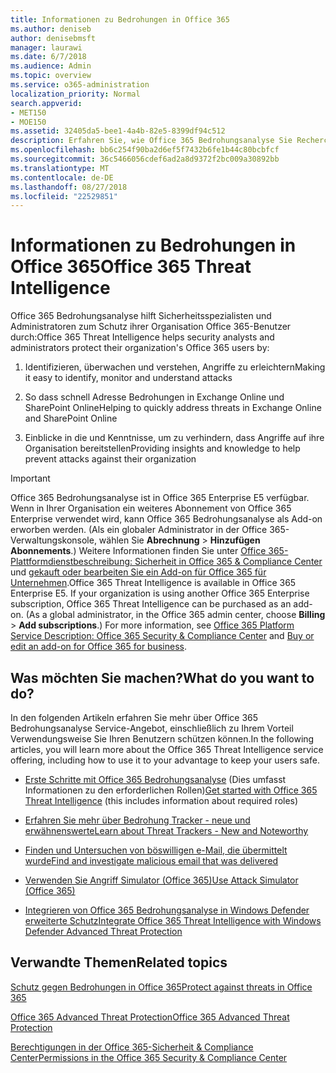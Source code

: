 ```yaml
---
title: Informationen zu Bedrohungen in Office 365
ms.author: deniseb
author: denisebmsft
manager: laurawi
ms.date: 6/7/2018
ms.audience: Admin
ms.topic: overview
ms.service: o365-administration
localization_priority: Normal
search.appverid:
- MET150
- MOE150
ms.assetid: 32405da5-bee1-4a4b-82e5-8399df94c512
description: Erfahren Sie, wie Office 365 Bedrohungsanalyse Sie Recherchieren Gefahren für Ihre Organisation helfen, reagieren Sie auf Schadsoftware, Phishing und andere Angriffe, die Office 365 in Ihrem Auftrag erkannt hat, und suchen Sie nach Bedrohung Indikatoren. Bedrohungsanalyse wird in Office 365 E5 als ein System-Angebot von Sicherheit und Richtlinientreue integriert.
ms.openlocfilehash: bb6c254f90ba2d6ef5f7432b6fe1b44c80bcbfcf
ms.sourcegitcommit: 36c5466056cdef6ad2a8d9372f2bc009a30892bb
ms.translationtype: MT
ms.contentlocale: de-DE
ms.lasthandoff: 08/27/2018
ms.locfileid: "22529851"
---
```

# <a name="office-365-threat-intelligence"></a><span data-ttu-id="dc5d2-104">Informationen zu Bedrohungen in Office 365</span><span class="sxs-lookup"><span data-stu-id="dc5d2-104">Office 365 Threat Intelligence</span></span>

<span data-ttu-id="dc5d2-105">Office 365 Bedrohungsanalyse hilft Sicherheitsspezialisten und Administratoren zum Schutz ihrer Organisation Office 365-Benutzer durch:</span><span class="sxs-lookup"><span data-stu-id="dc5d2-105">Office 365 Threat Intelligence helps security analysts and administrators protect their organization's Office 365 users by:</span></span>
  
1. <span data-ttu-id="dc5d2-106">Identifizieren, überwachen und verstehen, Angriffe zu erleichtern</span><span class="sxs-lookup"><span data-stu-id="dc5d2-106">Making it easy to identify, monitor and understand attacks</span></span>
    
2. <span data-ttu-id="dc5d2-107">So dass schnell Adresse Bedrohungen in Exchange Online und SharePoint Online</span><span class="sxs-lookup"><span data-stu-id="dc5d2-107">Helping to quickly address threats in Exchange Online and SharePoint Online</span></span>
    
3. <span data-ttu-id="dc5d2-108">Einblicke in die und Kenntnisse, um zu verhindern, dass Angriffe auf ihre Organisation bereitstellen</span><span class="sxs-lookup"><span data-stu-id="dc5d2-108">Providing insights and knowledge to help prevent attacks against their organization</span></span>
    
> [!IMPORTANT]
> <span data-ttu-id="dc5d2-p102">Office 365 Bedrohungsanalyse ist in Office 365 Enterprise E5 verfügbar. Wenn in Ihrer Organisation ein weiteres Abonnement von Office 365 Enterprise verwendet wird, kann Office 365 Bedrohungsanalyse als Add-on erworben werden. (Als ein globaler Administrator in der Office 365-Verwaltungskonsole, wählen Sie **Abrechnung** \> **Hinzufügen Abonnements**.) Weitere Informationen finden Sie unter [Office 365-Plattformdienstbeschreibung: Sicherheit in Office 365 &amp; Compliance Center](https://technet.microsoft.com/en-us/library/dn933793.aspx) und [gekauft oder bearbeiten Sie ein Add-on für Office 365 für Unternehmen](https://support.office.com/article/4e7b57d6-b93b-457d-aecd-0ea58bff07a6).</span><span class="sxs-lookup"><span data-stu-id="dc5d2-p102">Office 365 Threat Intelligence is available in Office 365 Enterprise E5. If your organization is using another Office 365 Enterprise subscription, Office 365 Threat Intelligence can be purchased as an add-on. (As a global administrator, in the Office 365 admin center, choose **Billing** \> **Add subscriptions**.) For more information, see [Office 365 Platform Service Description: Office 365 Security &amp; Compliance Center](https://technet.microsoft.com/en-us/library/dn933793.aspx) and [Buy or edit an add-on for Office 365 for business](https://support.office.com/article/4e7b57d6-b93b-457d-aecd-0ea58bff07a6).</span></span> 
  
## <a name="what-do-you-want-to-do"></a><span data-ttu-id="dc5d2-112">Was möchten Sie machen?</span><span class="sxs-lookup"><span data-stu-id="dc5d2-112">What do you want to do?</span></span>

<span data-ttu-id="dc5d2-113">In den folgenden Artikeln erfahren Sie mehr über Office 365 Bedrohungsanalyse Service-Angebot, einschließlich zu Ihrem Vorteil Verwendungsweise Sie Ihren Benutzern schützen können.</span><span class="sxs-lookup"><span data-stu-id="dc5d2-113">In the following articles, you will learn more about the Office 365 Threat Intelligence service offering, including how to use it to your advantage to keep your users safe.</span></span>
  
- <span data-ttu-id="dc5d2-114">[Erste Schritte mit Office 365 Bedrohungsanalyse](get-started-with-ti.md) (Dies umfasst Informationen zu den erforderlichen Rollen)</span><span class="sxs-lookup"><span data-stu-id="dc5d2-114">[Get started with Office 365 Threat Intelligence](get-started-with-ti.md) (this includes information about required roles)</span></span> 
    
- [<span data-ttu-id="dc5d2-115">Erfahren Sie mehr über Bedrohung Tracker - neue und erwähnenswerte</span><span class="sxs-lookup"><span data-stu-id="dc5d2-115">Learn about Threat Trackers - New and Noteworthy</span></span>](threat-trackers.md)
    
- [<span data-ttu-id="dc5d2-116">Finden und Untersuchen von böswilligen e-Mail, die übermittelt wurde</span><span class="sxs-lookup"><span data-stu-id="dc5d2-116">Find and investigate malicious email that was delivered</span></span>](investigate-malicious-email-that-was-delivered.md)
    
- [<span data-ttu-id="dc5d2-117">Verwenden Sie Angriff Simulator (Office 365)</span><span class="sxs-lookup"><span data-stu-id="dc5d2-117">Use Attack Simulator (Office 365)</span></span>](attack-simulator.md)
    
- [<span data-ttu-id="dc5d2-118">Integrieren von Office 365 Bedrohungsanalyse in Windows Defender erweiterte Schutz</span><span class="sxs-lookup"><span data-stu-id="dc5d2-118">Integrate Office 365 Threat Intelligence with Windows Defender Advanced Threat Protection</span></span>](integrate-office-365-ti-with-wdatp.md)
    
## <a name="related-topics"></a><span data-ttu-id="dc5d2-119">Verwandte Themen</span><span class="sxs-lookup"><span data-stu-id="dc5d2-119">Related topics</span></span>

[<span data-ttu-id="dc5d2-120">Schutz gegen Bedrohungen in Office 365</span><span class="sxs-lookup"><span data-stu-id="dc5d2-120">Protect against threats in Office 365</span></span>](protect-against-threats.md)
  
[<span data-ttu-id="dc5d2-121">Office 365 Advanced Threat Protection</span><span class="sxs-lookup"><span data-stu-id="dc5d2-121">Office 365 Advanced Threat Protection</span></span>](office-365-atp.md)
  
[<span data-ttu-id="dc5d2-122">Berechtigungen in der Office 365-Sicherheit &amp; Compliance Center</span><span class="sxs-lookup"><span data-stu-id="dc5d2-122">Permissions in the Office 365 Security &amp; Compliance Center</span></span>](permissions-in-the-security-and-compliance-center.md)
  

